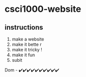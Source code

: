 # csci1000-website

## instructions  
  1. make a website
  2. make it bette r
  3. make it tricky ! 
  4. make it fun  
  5. subit  


Dom - ✔️✔️✔️✔️✔️✔️✔️✔️✔️✔️